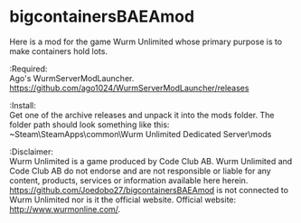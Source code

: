 # bigcontainersBAEAmod
Here is a mod for the game Wurm Unlimited whose primary purpose is to make containers hold lots.

:Required:</br>
Ago's WurmServerModLauncher. https://github.com/ago1024/WurmServerModLauncher/releases

:Install:</br>
Get one of the archive releases and unpack it into the mods folder. The folder path should look something like this: ~Steam\SteamApps\common\Wurm Unlimited Dedicated Server\mods 

:Disclaimer:</br>
Wurm Unlimited is a game produced by Code Club AB. Wurm Unlimited and Code Club AB do not endorse and are not responsible or liable for any content, products, services or information available here herein.
https://github.com/Joedobo27/bigcontainersBAEAmod is not connected to Wurm Unlimited nor is it the official website. 
Official website: http://www.wurmonline.com/.
